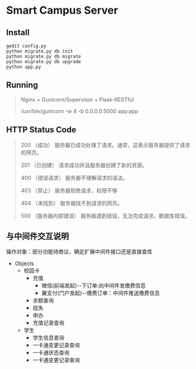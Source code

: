 # Smart Campus Server

## Install
```
gedit config.py
python migrate.py db init
python migrate.py db migrate
python migrate.py db upgrade
python app.py
```

## Running
> Nginx + Gunicorn/Supervisor + Flask-RESTful
>
> /usr/bin/gunicorn -w 4 -b 0.0.0.0:5000 app:app

## HTTP Status Code
> 200 （成功） 服务器已成功处理了请求。通常，这表示服务器提供了请求的网页。
>
> 201 （已创建） 请求成功并且服务器创建了新的资源。
>
> 400 （错误请求） 服务器不理解请求的语法。
>
> 403 （禁止） 服务器拒绝请求，权限不够
>
> 404 （未找到） 服务器找不到请求的网页。
>
> 500 （服务器内部错误） 服务器遇到错误，无法完成请求。数据库错误。


## 与中间件交互说明

操作对象：部分功能待商议，确定扩展中间件接口还是直接查库

* Objects
  * 校园卡
    * 充值
      * 微信(前端发起)--下订单:向中间件发缴费信息
      * 翼支付(门户发起)--缴费订单：中间件推送缴费信息
    * 余额查询
    * 挂失
    * 申办
    * 充值记录查询
  * 学生
    * 学生信息查询
    * 一卡通变更记录查询
    * 一卡通状态查询
    * 一卡通变更记录查询
